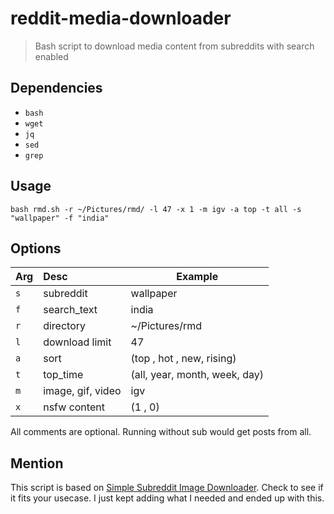 # reddit-media-downloader

> Bash script to download media content from subreddits with search enabled



## Dependencies

* `bash`
* `wget`
* `jq`
* `sed` 
* `grep`


## Usage

```
bash rmd.sh -r ~/Pictures/rmd/ -l 47 -x 1 -m igv -a top -t all -s "wallpaper" -f "india"
```


## Options

| Arg 	| Desc 			| Example   	|
|-----	|:----			|-----------	|
| `s`  	| subreddit  	| wallpaper 	|
| `f`   | search_text   | india        	|
| `r`   | directory		| ~/Pictures/rmd |
| `l`   | download limit     	| 47          	|
| `a`   | sort     		| (top , hot , new, rising) |
| `t`   | top_time     	| (all, year, month, week, day) |
| `m`   | image, gif, video    | igv          	|
| `x`   | nsfw content     	| (1 , 0)          	|

All comments are optional. Running without sub would get posts from all.


## Mention

This script is based on [Simple Subreddit Image Downloader](https://github.com/ostrolucky/Simple-Subreddit-Image-Downloader). Check to see if it fits your usecase. I just kept adding what I needed and ended up with this.
